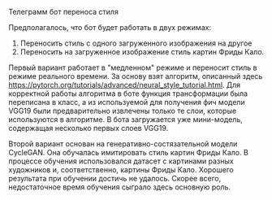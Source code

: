 Телеграмм бот переноса стиля

Предполагалось, что бот будет работать в двух режимах:
1. Переносить стиль с одного загруженного изображения на другое
2. Переносить на загруженное изображение стиль картин Фриды Кало.

Первый вариант работает в "медленном" режиме и переносит стиль в режиме реального времени. За основу взят алгоритм, описанный здесь https://pytorch.org/tutorials/advanced/neural_style_tutorial.html. Для корректной работы алгоритма в боте функция трансформации была переписана в класс, а из используемой для получения фич модели VGG19 были предварительно извлечены только те слои, которые используются в алгоритме. В бота загружается уже мини-модель, содержащая несколько первых слоев VGG19.

Второй вариант основан на генеративно-состязательной модели CycleGAN. Она обучалась имитировать стиль картин Фриды Кало. В процессе обучения использовался датасет с картинами разных художников и, соответственно, картины Фриды Кало. Хорошего результата при обучении достичь не удалось. Скорее всего, недостаточное время обучения сыграло здесь основную роль.
